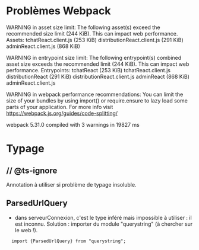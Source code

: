 # Problèmes Webpack

WARNING in asset size limit: The following asset(s) exceed the recommended size limit (244 KiB).
This can impact web performance.
Assets: 
  tchatReact.client.js (253 KiB)
  distributionReact.client.js (291 KiB)
  adminReact.client.js (868 KiB)

WARNING in entrypoint size limit: The following entrypoint(s) combined asset size exceeds the recommended limit (244 KiB). This can impact web performance.
Entrypoints:
  tchatReact (253 KiB)
      tchatReact.client.js
  distributionReact (291 KiB)
      distributionReact.client.js
  adminReact (868 KiB)
      adminReact.client.js


WARNING in webpack performance recommendations: 
You can limit the size of your bundles by using import() or require.ensure to lazy load some parts of your application.
For more info visit https://webpack.js.org/guides/code-splitting/

webpack 5.31.0 compiled with 3 warnings in 19827 ms

# Typage

## // @ts-ignore

Annotation à utiliser si problème de typage insoluble.

## ParsedUrlQuery

- dans serveurConnexion, c'est le type inféré mais impossible à utiliser : il est inconnu. Solution : importer du module "querystring" (à chercher sur le web !).

```
  import {ParsedUrlQuery} from "querystring";
```